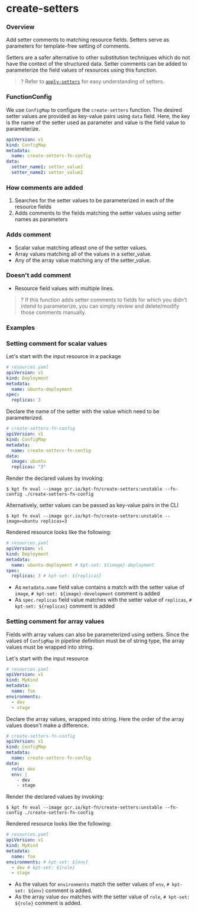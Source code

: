 # create-setters

### Overview

<!--mdtogo:Short-->

Add setter comments to matching resource fields. Setters serve as parameters 
for template-free setting of comments.

Setters are a safer alternative to other substitution techniques which do not
have the context of the structured data. Setter comments can be added to
parameterize the field values of resources using this function.

>? Refer to [`apply-setters`](https://catalog.kpt.dev/apply-setters/v0.1/) for easy understanding of setters.

<!--mdtogo-->

### FunctionConfig

<!--mdtogo:Long-->

We use `ConfigMap` to configure the `create-setters` function. The desired setter
values are provided as key-value pairs using `data` field.
Here, the key is the name of the setter used as parameter and
value is the field value to parameterize.

```yaml
apiVersion: v1
kind: ConfigMap
metadata:
  name: create-setters-fn-config
data:
  setter_name1: setter_value1
  setter_name2: setter_value2
```

### How comments are added
1. Searches for the setter values to be parameterized in each of the resource fields
2. Adds comments to the fields matching the setter values using setter names as parameters

### Adds comment
- Scalar value matching atleast one of the setter values.
- Array values matching all of the values in a setter_value.
- Any of the array value matching any of the setter_value.

### Doesn't add comment
- Resource field values with multiple lines.

>? If this function adds setter comments to fields for which you didn't intend 
to parameterize, you can simply review and delete/modify those comments manually.

<!--mdtogo-->

### Examples

<!--mdtogo:Examples-->

### Setting comment for scalar values

Let's start with the input resource in a package

```yaml
# resources.yaml
apiVersion: v1
kind: Deployment
metadata:
  name: ubuntu-deployment 
spec:
  replicas: 3 
```

Declare the name of the setter with the value which need to be parameterized.

```yaml
# create-setters-fn-config
apiVersion: v1
kind: ConfigMap
metadata:
  name: create-setters-fn-config
data:
  image: ubuntu
  replicas: "3"
```

Render the declared values by invoking:

```shell
$ kpt fn eval --image gcr.io/kpt-fn/create-setters:unstable --fn-config ./create-setters-fn-config
```

Alternatively, setter values can be passed as key-value pairs in the CLI

```shell
$ kpt fn eval --image gcr.io/kpt-fn/create-setters:unstable -- image=ubuntu replicas=3
```

Rendered resource looks like the following:

```yaml
# resources.yaml
apiVersion: v1
kind: Deployment
metadata:
  name: ubuntu-deployment # kpt-set: ${image}-deployment
spec:
  replicas: 3 # kpt-set: ${replicas}
```
- As `metadata.name` field value contains a match with the setter value of `image`, `# kpt-set: ${image}-development` comment is added
- As `spec.replicas` field value matches with the setter value of `replicas`, `# kpt-set: ${replicas}` comment is added


### Setting comment for array values

Fields with array values can also be parameterized using setters. Since the values of `ConfigMap`
in pipeline definition must be of string type, the array values must be wrapped into
string.

Let's start with the input resource

```yaml
# resources.yaml
apiVersion: v1
kind: MyKind
metadata:
  name: foo
environments:
  - dev
  - stage
```

Declare the array values, wrapped into string. Here the order of the array values
doesn't make a difference.

```yaml
# create-setters-fn-config
apiVersion: v1
kind: ConfigMap
metadata:
  name: create-setters-fn-config
data:
  role: dev
  env: |
    - dev
    - stage
```

Render the declared values by invoking:

```shell
$ kpt fn eval --image gcr.io/kpt-fn/create-setters:unstable --fn-config ./create-setters-fn-config
```

Rendered resource looks like the following:

```yaml
# resources.yaml
apiVersion: v1
kind: MyKind
metadata:
  name: foo
environments: # kpt-set: ${env}
  - dev # kpt-set: ${role}
  - stage
```

- As the values for `environments` match the setter values of `env`, `# kpt-set: ${env}` comment is added.
- As the array value `dev` matches with the setter value of `role`, `# kpt-set: ${role}` comment is added.
<!--mdtogo-->
